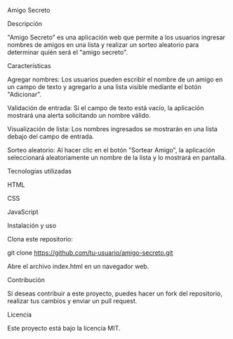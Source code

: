 Amigo Secreto

Descripción

"Amigo Secreto" es una aplicación web que permite a los usuarios ingresar nombres de amigos en una lista y realizar un sorteo aleatorio para determinar quién será el "amigo secreto".

Características

Agregar nombres: Los usuarios pueden escribir el nombre de un amigo en un campo de texto y agregarlo a una lista visible mediante el botón "Adicionar".

Validación de entrada: Si el campo de texto está vacío, la aplicación mostrará una alerta solicitando un nombre válido.

Visualización de lista: Los nombres ingresados se mostrarán en una lista debajo del campo de entrada.

Sorteo aleatorio: Al hacer clic en el botón "Sortear Amigo", la aplicación seleccionará aleatoriamente un nombre de la lista y lo mostrará en pantalla.

Tecnologías utilizadas

HTML

CSS

JavaScript

Instalación y uso

Clona este repositorio:

git clone https://github.com/tu-usuario/amigo-secreto.git

Abre el archivo index.html en un navegador web.

Contribución

Si deseas contribuir a este proyecto, puedes hacer un fork del repositorio, realizar tus cambios y enviar un pull request.

Licencia

Este proyecto está bajo la licencia MIT.
